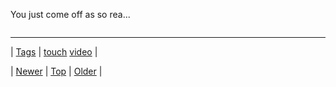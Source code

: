 <!--
title: You just come off as so really out of touch crazies. You are missing the real message here. They are really out of touch crazies! they don&rsquo;t just come of as such.
date: 2020-06-28T15:27:00.235Z
tags: touch, video
-->


You just come off as so rea...

<video controls="controls" autoplay="autoplay" src="https://www.youtube.com/watch?v=Kppx4bzfAaE" type="video/mp4" width="0" height="0"></video>

<!--BOTTOM-POST-NAVIGATION-->
---

| [Tags](tags.md) | [touch](tag-touch.md) [video](tag-video.md) |

| [Newer](72484473064.md) | [Top](index.md) | [Older](72484909309.md) |